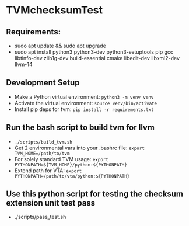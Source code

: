 # TVMchecksumTest

## Requirements:
 - sudo apt update && sudo apt upgrade
 - sudo apt install python3 python3-dev python3-setuptools pip gcc libtinfo-dev zlib1g-dev build-essential cmake libedit-dev libxml2-dev llvm-14

## Development Setup
- Make a Python virtual environment: `python3 -m venv venv`
- Activate the virtual environment: `source venv/bin/activate`
- Install pip deps for tvm: `pip install -r requirements.txt`

## Run the bash script to build tvm for llvm
 - `./scripts/build_tvm.sh`
 - Get 2 environmental vars into your .bashrc file:
    `export TVM_HOME=/path/to/tvm`
 - For solely standard TVM usage:
    `export PYTHONPATH=${TVM_HOME}/python:${PYTHONPATH}`
 - Extend path for VTA:
    `export PYTHONPATH=/path/to/vta/python:${PYTHONPATH}`
    
## Use this python script for testing the checksum extension unit test pass
 - ./scripts/pass_test.sh


